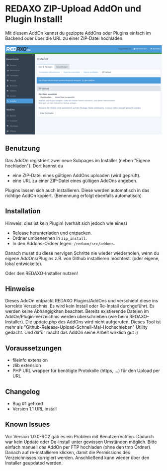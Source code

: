 # REDAXO ZIP-Upload AddOn und Plugin Install!
Mit diesem AddOn kannst du gezippte AddOns oder Plugins einfach im Backend oder über die URL zu einer ZIP-Datei hochladen.

![Screenshot](https://raw.githubusercontent.com/FriendsOfREDAXO/zip_install/assets/screen.png)

Benutzung
------------
Das AddOn registriert zwei neue Subpages im Installer (neben "Eigene hochladen"). Dort kannst du

 * eine ZIP-Datei eines gültigen AddOns uploaden (wird geprüft).
 * eine URL zu einer ZIP-Datei eines gültigen AddOns angeben.

Plugins lassen sich auch installieren. Diese werden automatisch in das richtige AddOn kopiert. (Benennung erfolgt ebenfalls automatisch)

Installation
------------
Hinweis: dies ist kein Plugin! (verhält sich jedoch wie eines)

* Release herunterladen und entpacken.
* Ordner umbenennen in `zip_install`.
* In den Addons-Ordner legen: `/redaxo/src/addons`.

Danach musst du diese nervigen Schritte nie wieder wiederholen, wenn du eigene AddOns/Plugins z.B. von Github installieren möchtest. (oder eigene, lokal entwickelte).

Oder den REDAXO-Installer nutzen!

Hinweise
------------
Dieses AddOn entpackt REDAXO Plugins/AddOns und verschiebt diese ins korrekte Verzeichnis. Es wird kein Install oder Re-Install durchgeführt. Es werden keine Abhängigkiten beachtet. Bereits existierende Dateien im AddOn/Plugin-Verzeichnis werden überschrieben (wie beim REDAXO-Installer). Die update.php des AddOns wird nicht aufgerufen. Dieses Tool ist mehr als "Github-Release-Upload-Schnell-Mal-Hochschieben" Utility gedacht. Und dafür macht das AddOn seine Arbeit wirklich gut :)

Voraussetzungen
------------

* fileinfo extension
* zlib extension
* PHP URL wrapper für benötigte Protokolle (https, ...) für den Upload per URL

Changelog
------------
 * Bug #1 gefixed
 * Version 1.1 URL install

Known Issues
------------
Vor Version 1.0.0-RC2 gab es ein Problem mit Benutzerrechten. Dadurch war kein Update oder De-Install unter gewissen Umständen möglich. Bitte einfach manuell das AddOn per FTP hochladen (ohne den tmp Ordner). Danach auf re-installieren klicken, damit die Permissions des Verzeichnisses korrigiert werden. Anschließend kann wieder über den Installer geupdated werden.
